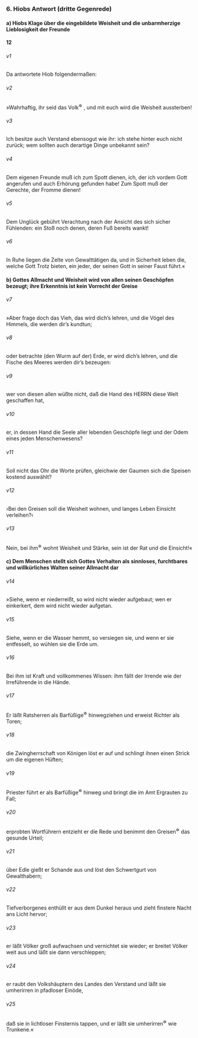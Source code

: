 ### 6. Hiobs Antwort (dritte Gegenrede)

#### a) Hiobs Klage über die eingebildete Weisheit und die unbarmherzige Lieblosigkeit der Freunde

__12__

###### v1
Da antwortete Hiob folgendermaßen:


###### v2
»Wahrhaftig, ihr seid das Volk<sup title="= vertretet die ganze Menschheit">&#x2732;</sup>
, und mit euch wird die Weisheit aussterben!

###### v3
Ich besitze auch Verstand ebensogut wie ihr: ich stehe hinter euch nicht zurück; wem sollten auch derartige Dinge unbekannt sein?

###### v4
Dem eigenen Freunde muß ich zum Spott dienen, ich, der ich vordem Gott angerufen und auch Erhörung gefunden habe! Zum Spott muß der Gerechte, der Fromme dienen!

###### v5
Dem Unglück gebührt Verachtung nach der Ansicht des sich sicher Fühlenden: ein Stoß noch denen, deren Fuß bereits wankt!

###### v6
In Ruhe liegen die Zelte von Gewalttätigen da, und in Sicherheit leben die, welche Gott Trotz bieten, ein jeder, der seinen Gott in seiner Faust führt.«

#### b) Gottes Allmacht und Weisheit wird von allen seinen Geschöpfen bezeugt; ihre Erkenntnis ist kein Vorrecht der Greise


###### v7
»Aber frage doch das Vieh, das wird dich’s lehren, und die Vögel des Himmels, die werden dir’s kundtun;

###### v8
oder betrachte (den Wurm auf der) Erde, er wird dich’s lehren, und die Fische des Meeres werden dir’s bezeugen:

###### v9
wer von diesen allen wüßte nicht, daß die Hand des HERRN diese Welt geschaffen hat,

###### v10
er, in dessen Hand die Seele aller lebenden Geschöpfe liegt und der Odem eines jeden Menschenwesens?

###### v11
Soll nicht das Ohr die Worte prüfen, gleichwie der Gaumen sich die Speisen kostend auswählt?

###### v12
›Bei den Greisen soll die Weisheit wohnen, und langes Leben Einsicht verleihen?‹

###### v13
Nein, bei ihm<sup title="d.h. bei Gott">&#x2732;</sup>
 wohnt Weisheit und Stärke, sein ist der Rat und die Einsicht!«

#### c) Dem Menschen stellt sich Gottes Verhalten als sinnloses, furchtbares und willkürliches Walten seiner Allmacht dar


###### v14
»Siehe, wenn er niederreißt, so wird nicht wieder aufgebaut; wen er einkerkert, dem wird nicht wieder aufgetan.

###### v15
Siehe, wenn er die Wasser hemmt, so versiegen sie, und wenn er sie entfesselt, so wühlen sie die Erde um.

###### v16
Bei ihm ist Kraft und vollkommenes Wissen: ihm fällt der Irrende wie der Irreführende in die Hände.

###### v17
Er läßt Ratsherren als Barfüßige<sup title="= ihres Amtsschmucks entkleidet">&#x2732;</sup>
 hinwegziehen und erweist Richter als Toren;

###### v18
die Zwingherrschaft von Königen löst er auf und schlingt ihnen einen Strick um die eigenen Hüften;

###### v19
Priester führt er als Barfüßige<sup title="= ihres Amtsschmucks entkleidet">&#x2732;</sup>
 hinweg und bringt die im Amt Ergrauten zu Fall;

###### v20
erprobten Wortführern entzieht er die Rede und benimmt den Greisen<sup title="= alten Ratsherren">&#x2732;</sup>
 das gesunde Urteil;

###### v21
über Edle gießt er Schande aus und löst den Schwertgurt von Gewalthabern;

###### v22
Tiefverborgenes enthüllt er aus dem Dunkel heraus und zieht finstere Nacht ans Licht hervor;

###### v23
er läßt Völker groß aufwachsen und vernichtet sie wieder; er breitet Völker weit aus und läßt sie dann verschleppen;

###### v24
er raubt den Volkshäuptern des Landes den Verstand und läßt sie umherirren in pfadloser Einöde,

###### v25
daß sie in lichtloser Finsternis tappen, und er läßt sie umherirren<sup title="oder: taumeln">&#x2732;</sup>
 wie Trunkene.«